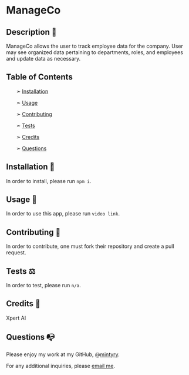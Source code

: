 # ManageCo

## Description 📰

ManageCo allows the user to track employee data for the company. User may see organized data pertaining to departments, roles, and employees and update data as necessary.


## Table of Contents

&nbsp;&nbsp;&nbsp;&nbsp;&nbsp;&nbsp; ➣ [Installation](#Installation)

&nbsp;&nbsp;&nbsp;&nbsp;&nbsp;&nbsp; ➣ [Usage](#Usage)


&nbsp;&nbsp;&nbsp;&nbsp;&nbsp;&nbsp; ➣ [Contributing](#Contributing)

&nbsp;&nbsp;&nbsp;&nbsp;&nbsp;&nbsp; ➣ [Tests](#Tests)

&nbsp;&nbsp;&nbsp;&nbsp;&nbsp;&nbsp; ➣ [Credits](#Credits)

&nbsp;&nbsp;&nbsp;&nbsp;&nbsp;&nbsp; ➣ [Questions](#Questions)


<a id="Installation"></a>
## Installation 🔌

In order to install, please run `npm i`.


<a id="Usage"></a>
## Usage 🧮

In order to use this app, please run `video link`.




<a id="Contributing"></a>
## Contributing 🍴

In order to contribute, one must fork their repository and create a pull request.


<a id="Tests"></a>
## Tests ⚖️

In order to test, please run `n/a`.


<a id="Credits"></a>
 ## Credits 🤝
  Xpert AI


<a id="Questions"></a>
## Questions 📭

Please enjoy my work at my GitHub, @[mintyry](https://github.com/mintyry).

For any additional inquiries, please [email me](mailto:none@none.com).
